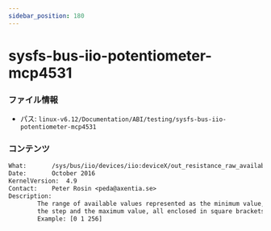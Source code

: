 ```yaml
---
sidebar_position: 180
---
```

# sysfs-bus-iio-potentiometer-mcp4531

### ファイル情報

- パス: `linux-v6.12/Documentation/ABI/testing/sysfs-bus-iio-potentiometer-mcp4531`

### コンテンツ

```txt
What:		/sys/bus/iio/devices/iio:deviceX/out_resistance_raw_available
Date:		October 2016
KernelVersion:	4.9
Contact:	Peter Rosin <peda@axentia.se>
Description:
		The range of available values represented as the minimum value,
		the step and the maximum value, all enclosed in square brackets.
		Example: [0 1 256]

```

